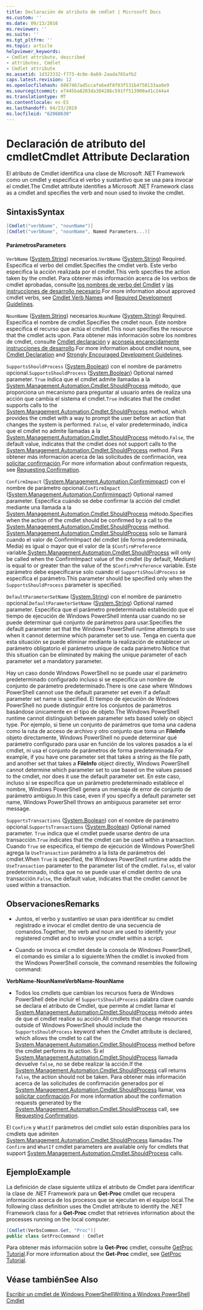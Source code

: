 ```yaml
---
title: Declaración de atributo de cmdlet | Microsoft Docs
ms.custom: ''
ms.date: 09/13/2016
ms.reviewer: ''
ms.suite: ''
ms.tgt_pltfrm: ''
ms.topic: article
helpviewer_keywords:
- Cmdlet attribute, described
- attributes, Cmdlet
- Cmdlet attribute
ms.assetid: 1d323332-f773-4c0e-8a69-2aada765afb2
caps.latest.revision: 12
ms.openlocfilehash: 6887467ad5ccafe6edf8f03f531b4750133aa9e9
ms.sourcegitcommit: e7445ba8203da304286c591ff513900ad1c244a4
ms.translationtype: MT
ms.contentlocale: es-ES
ms.lasthandoff: 04/23/2019
ms.locfileid: "62068630"
---
```

# <a name="cmdlet-attribute-declaration"></a><span data-ttu-id="135b2-102">Declaración de atributo del cmdlet</span><span class="sxs-lookup"><span data-stu-id="135b2-102">Cmdlet Attribute Declaration</span></span>

<span data-ttu-id="135b2-103">El atributo de Cmdlet identifica una clase de Microsoft .NET Framework como un cmdlet y especifica el verbo y sustantivo que se usa para invocar el cmdlet.</span><span class="sxs-lookup"><span data-stu-id="135b2-103">The Cmdlet attribute identifies a Microsoft .NET Framework class as a cmdlet and specifies the verb and noun used to invoke the cmdlet.</span></span>

## <a name="syntax"></a><span data-ttu-id="135b2-104">Sintaxis</span><span class="sxs-lookup"><span data-stu-id="135b2-104">Syntax</span></span>

```csharp
[Cmdlet("verbName", "nounName")]
[Cmdlet("verbName", "nounName", Named Parameters...)]
```

#### <a name="parameters"></a><span data-ttu-id="135b2-105">Parámetros</span><span class="sxs-lookup"><span data-stu-id="135b2-105">Parameters</span></span>

<span data-ttu-id="135b2-106">`VerbName` ([System.String](/dotnet/api/System.String)) necesarios.</span><span class="sxs-lookup"><span data-stu-id="135b2-106">`VerbName` ([System.String](/dotnet/api/System.String)) Required.</span></span> <span data-ttu-id="135b2-107">Especifica el verbo del cmdlet.</span><span class="sxs-lookup"><span data-stu-id="135b2-107">Specifies the cmdlet verb.</span></span> <span data-ttu-id="135b2-108">Este verbo especifica la acción realizada por el cmdlet.</span><span class="sxs-lookup"><span data-stu-id="135b2-108">This verb specifies the action taken by the cmdlet.</span></span> <span data-ttu-id="135b2-109">Para obtener más información acerca de los verbos de cmdlet aprobadas, consulte [los nombres de verbo del Cmdlet](./approved-verbs-for-windows-powershell-commands.md) y [las instrucciones de desarrollo necesario](./required-development-guidelines.md).</span><span class="sxs-lookup"><span data-stu-id="135b2-109">For more information about approved cmdlet verbs, see [Cmdlet Verb Names](./approved-verbs-for-windows-powershell-commands.md) and [Required Development Guidelines](./required-development-guidelines.md).</span></span>

<span data-ttu-id="135b2-110">`NounName` ([System.String](/dotnet/api/System.String)) necesarios.</span><span class="sxs-lookup"><span data-stu-id="135b2-110">`NounName` ([System.String](/dotnet/api/System.String)) Required.</span></span> <span data-ttu-id="135b2-111">Especifica el nombre de cmdlet.</span><span class="sxs-lookup"><span data-stu-id="135b2-111">Specifies the cmdlet noun.</span></span> <span data-ttu-id="135b2-112">Este nombre especifica el recurso que actúa el cmdlet.</span><span class="sxs-lookup"><span data-stu-id="135b2-112">This noun specifies the resource that the cmdlet acts upon.</span></span> <span data-ttu-id="135b2-113">Para obtener más información sobre los nombres de cmdlet, consulte [Cmdlet declaración](./cmdlet-class-declaration.md) y [aconseja encarecidamente instrucciones de desarrollo](./strongly-encouraged-development-guidelines.md).</span><span class="sxs-lookup"><span data-stu-id="135b2-113">For more information about cmdlet nouns, see [Cmdlet Declaration](./cmdlet-class-declaration.md) and [Strongly Encouraged Development Guidelines](./strongly-encouraged-development-guidelines.md).</span></span>

<span data-ttu-id="135b2-114">`SupportsShouldProcess` ([System.Boolean](/dotnet/api/System.Boolean)) con el nombre de parámetro opcional.</span><span class="sxs-lookup"><span data-stu-id="135b2-114">`SupportsShouldProcess` ([System.Boolean](/dotnet/api/System.Boolean)) Optional named parameter.</span></span> <span data-ttu-id="135b2-115">`True` indica que el cmdlet admite llamadas a la [System.Management.Automation.Cmdlet.ShouldProcess](/dotnet/api/System.Management.Automation.Cmdlet.ShouldProcess) método, que proporciona un mecanismo para preguntar al usuario antes de realiza una acción que cambia el sistema el cmdlet.</span><span class="sxs-lookup"><span data-stu-id="135b2-115">`True` indicates that the cmdlet supports calls to the [System.Management.Automation.Cmdlet.ShouldProcess](/dotnet/api/System.Management.Automation.Cmdlet.ShouldProcess) method, which provides the cmdlet with a way to prompt the user before an action that changes the system is performed.</span></span> <span data-ttu-id="135b2-116">`False`, el valor predeterminado, indica que el cmdlet no admite llamadas a la [System.Management.Automation.Cmdlet.ShouldProcess](/dotnet/api/System.Management.Automation.Cmdlet.ShouldProcess) método.</span><span class="sxs-lookup"><span data-stu-id="135b2-116">`False`, the default value, indicates that the cmdlet does not support calls to the [System.Management.Automation.Cmdlet.ShouldProcess](/dotnet/api/System.Management.Automation.Cmdlet.ShouldProcess) method.</span></span> <span data-ttu-id="135b2-117">Para obtener más información acerca de las solicitudes de confirmación, vea [solicitar confirmación](./requesting-confirmation-from-cmdlets.md).</span><span class="sxs-lookup"><span data-stu-id="135b2-117">For more information about confirmation requests, see [Requesting Confirmation](./requesting-confirmation-from-cmdlets.md).</span></span>

<span data-ttu-id="135b2-118">`ConfirmImpact` ([System.Management.Automation.Confirmimpact](/dotnet/api/System.Management.Automation.ConfirmImpact)) con el nombre de parámetro opcional.</span><span class="sxs-lookup"><span data-stu-id="135b2-118">`ConfirmImpact` ([System.Management.Automation.Confirmimpact](/dotnet/api/System.Management.Automation.ConfirmImpact)) Optional named parameter.</span></span> <span data-ttu-id="135b2-119">Especifica cuándo se debe confirmar la acción del cmdlet mediante una llamada a la [System.Management.Automation.Cmdlet.ShouldProcess](/dotnet/api/System.Management.Automation.Cmdlet.ShouldProcess) método.</span><span class="sxs-lookup"><span data-stu-id="135b2-119">Specifies when the action of the cmdlet should be confirmed by a call to the [System.Management.Automation.Cmdlet.ShouldProcess](/dotnet/api/System.Management.Automation.Cmdlet.ShouldProcess) method.</span></span> <span data-ttu-id="135b2-120">[System.Management.Automation.Cmdlet.ShouldProcess](/dotnet/api/System.Management.Automation.Cmdlet.ShouldProcess) solo se llamará cuando el valor de ConfirmImpact del cmdlet (de forma predeterminada, Media) es igual o mayor que el valor de la `$ConfirmPreference` variable.</span><span class="sxs-lookup"><span data-stu-id="135b2-120">[System.Management.Automation.Cmdlet.ShouldProcess](/dotnet/api/System.Management.Automation.Cmdlet.ShouldProcess) will only be called when the ConfirmImpact value of the cmdlet (by default, Medium) is equal to or greater than the value of the `$ConfirmPreference` variable.</span></span> <span data-ttu-id="135b2-121">Este parámetro debe especificarse solo cuando el `SupportsShouldProcess` se especifica el parámetro.</span><span class="sxs-lookup"><span data-stu-id="135b2-121">This parameter should be specified only when the `SupportsShouldProcess` parameter is specified.</span></span>

<span data-ttu-id="135b2-122">`DefaultParameterSetName` ([System.String](/dotnet/api/System.String)) con el nombre de parámetro opcional.</span><span class="sxs-lookup"><span data-stu-id="135b2-122">`DefaultParameterSetName` ([System.String](/dotnet/api/System.String)) Optional named parameter.</span></span> <span data-ttu-id="135b2-123">Especifica que el parámetro predeterminado establecido que el tiempo de ejecución de Windows PowerShell intenta usar cuando no se puede determinar qué conjunto de parámetros para usar.</span><span class="sxs-lookup"><span data-stu-id="135b2-123">Specifies the default parameter set that the Windows PowerShell runtime attempts to use when it cannot determine which parameter set to use.</span></span> <span data-ttu-id="135b2-124">Tenga en cuenta que esta situación se puede eliminar mediante la realización de establecer un parámetro obligatorio el parámetro unique de cada parámetro.</span><span class="sxs-lookup"><span data-stu-id="135b2-124">Notice that this situation can be eliminated by making the unique parameter of each parameter set a mandatory parameter.</span></span>

<span data-ttu-id="135b2-125">Hay un caso donde Windows PowerShell no se puede usar el parámetro predeterminado configurado incluso si se especifica un nombre de conjunto de parámetro predeterminado.</span><span class="sxs-lookup"><span data-stu-id="135b2-125">There is one case where Windows PowerShell cannot use the default parameter set even if a default parameter set name is specified.</span></span> <span data-ttu-id="135b2-126">El tiempo de ejecución de Windows PowerShell no puede distinguir entre los conjuntos de parámetros basándose únicamente en el tipo de objeto.</span><span class="sxs-lookup"><span data-stu-id="135b2-126">The Windows PowerShell runtime cannot distinguish between parameter sets based solely on object type.</span></span> <span data-ttu-id="135b2-127">Por ejemplo, si tiene un conjunto de parámetros que toma una cadena como la ruta de acceso de archivo y otro conjunto que toma un **FileInfo** objeto directamente, Windows PowerShell no puede determinar qué parámetro configurado para usar en función de los valores pasados a la el cmdlet, ni usa el conjunto de parámetros de forma predeterminada.</span><span class="sxs-lookup"><span data-stu-id="135b2-127">For example, if you have one parameter set that takes a string as the file path, and another set that takes a **FileInfo** object directly, Windows PowerShell cannot determine which parameter set to use based on the values passed to the cmdlet, nor does it use the default parameter set.</span></span> <span data-ttu-id="135b2-128">En este caso, incluso si se especifica que un parámetro predeterminado establece el nombre, Windows PowerShell genera un mensaje de error de conjunto de parámetro ambiguo.</span><span class="sxs-lookup"><span data-stu-id="135b2-128">In this case, even if you specify a default parameter set name, Windows PowerShell throws an ambiguous parameter set error message.</span></span>

<span data-ttu-id="135b2-129">`SupportsTransactions` ([System.Boolean](/dotnet/api/System.Boolean)) con el nombre de parámetro opcional.</span><span class="sxs-lookup"><span data-stu-id="135b2-129">`SupportsTransactions` ([System.Boolean](/dotnet/api/System.Boolean)) Optional named parameter.</span></span> <span data-ttu-id="135b2-130">`True` indica que el cmdlet puede usarse dentro de una transacción.</span><span class="sxs-lookup"><span data-stu-id="135b2-130">`True` indicates that the cmdlet can be used within a transaction.</span></span> <span data-ttu-id="135b2-131">Cuando `True` se especifica, el tiempo de ejecución de Windows PowerShell agrega la `UseTransaction` parámetro a la lista de parámetros del cmdlet.</span><span class="sxs-lookup"><span data-stu-id="135b2-131">When `True` is specified, the Windows PowerShell runtime adds the `UseTransaction` parameter to the parameter list of the cmdlet.</span></span> <span data-ttu-id="135b2-132">`False`, el valor predeterminado, indica que no se puede usar el cmdlet dentro de una transacción.</span><span class="sxs-lookup"><span data-stu-id="135b2-132">`False`, the default value, indicates that the cmdlet cannot be used within a transaction.</span></span>

## <a name="remarks"></a><span data-ttu-id="135b2-133">Observaciones</span><span class="sxs-lookup"><span data-stu-id="135b2-133">Remarks</span></span>

- <span data-ttu-id="135b2-134">Juntos, el verbo y sustantivo se usan para identificar su cmdlet registrado e invocar el cmdlet dentro de una secuencia de comandos.</span><span class="sxs-lookup"><span data-stu-id="135b2-134">Together, the verb and noun are used to identify your registered cmdlet and to invoke your cmdlet within a script.</span></span>

- <span data-ttu-id="135b2-135">Cuando se invoca el cmdlet desde la consola de Windows PowerShell, el comando es similar a lo siguiente:</span><span class="sxs-lookup"><span data-stu-id="135b2-135">When the cmdlet is invoked from the Windows PowerShell console, the command resembles the following command:</span></span>

<span data-ttu-id="135b2-136">**VerbName-NounName**</span><span class="sxs-lookup"><span data-stu-id="135b2-136">**VerbName-NounName**</span></span>

- <span data-ttu-id="135b2-137">Todos los cmdlets que cambian los recursos fuera de Windows PowerShell debe incluir el `SupportsShouldProcess` palabra clave cuando se declara el atributo de Cmdlet, que permite al cmdlet llamar el [System.Management.Automation.Cmdlet.ShouldProcess](/dotnet/api/System.Management.Automation.Cmdlet.ShouldProcess) método antes de que el cmdlet realice su acción.</span><span class="sxs-lookup"><span data-stu-id="135b2-137">All cmdlets that change resources outside of Windows PowerShell should include the `SupportsShouldProcess` keyword when the Cmdlet attribute is declared, which allows the cmdlet to call the [System.Management.Automation.Cmdlet.ShouldProcess](/dotnet/api/System.Management.Automation.Cmdlet.ShouldProcess) method before the cmdlet performs its action.</span></span> <span data-ttu-id="135b2-138">Si el [System.Management.Automation.Cmdlet.ShouldProcess](/dotnet/api/System.Management.Automation.Cmdlet.ShouldProcess) llamada devuelve `false`, no se debe realizar la acción.</span><span class="sxs-lookup"><span data-stu-id="135b2-138">If the [System.Management.Automation.Cmdlet.ShouldProcess](/dotnet/api/System.Management.Automation.Cmdlet.ShouldProcess) call returns `false`, the action should not be taken.</span></span> <span data-ttu-id="135b2-139">Para obtener más información acerca de las solicitudes de confirmación generados por el [System.Management.Automation.Cmdlet.ShouldProcess](/dotnet/api/System.Management.Automation.Cmdlet.ShouldProcess) llamar, vea [solicitar confirmación](./requesting-confirmation-from-cmdlets.md).</span><span class="sxs-lookup"><span data-stu-id="135b2-139">For more information about the confirmation requests generated by the [System.Management.Automation.Cmdlet.ShouldProcess](/dotnet/api/System.Management.Automation.Cmdlet.ShouldProcess) call, see [Requesting Confirmation](./requesting-confirmation-from-cmdlets.md).</span></span>

<span data-ttu-id="135b2-140">El `Confirm` y `WhatIf` parámetros del cmdlet solo están disponibles para los cmdlets que admiten [System.Management.Automation.Cmdlet.ShouldProcess](/dotnet/api/System.Management.Automation.Cmdlet.ShouldProcess) llamadas.</span><span class="sxs-lookup"><span data-stu-id="135b2-140">The `Confirm` and `WhatIf` cmdlet parameters are available only for cmdlets that support [System.Management.Automation.Cmdlet.ShouldProcess](/dotnet/api/System.Management.Automation.Cmdlet.ShouldProcess) calls.</span></span>

## <a name="example"></a><span data-ttu-id="135b2-141">Ejemplo</span><span class="sxs-lookup"><span data-stu-id="135b2-141">Example</span></span>

<span data-ttu-id="135b2-142">La definición de clase siguiente utiliza el atributo de Cmdlet para identificar la clase de .NET Framework para un **Get-Proc** cmdlet que recupera información acerca de los procesos que se ejecutan en el equipo local.</span><span class="sxs-lookup"><span data-stu-id="135b2-142">The following class definition uses the Cmdlet attribute to identify the .NET Framework class for a **Get-Proc** cmdlet that retrieves information about the processes running on the local computer.</span></span>

```csharp
[Cmdlet(VerbsCommon.Get, "Proc")]
public class GetProcCommand : Cmdlet
```

<span data-ttu-id="135b2-143">Para obtener más información sobre la **Get-Proc** cmdlet, consulte [GetProc Tutorial](./getproc-tutorial.md).</span><span class="sxs-lookup"><span data-stu-id="135b2-143">For more information about the **Get-Proc** cmdlet, see [GetProc Tutorial](./getproc-tutorial.md).</span></span>

## <a name="see-also"></a><span data-ttu-id="135b2-144">Véase también</span><span class="sxs-lookup"><span data-stu-id="135b2-144">See Also</span></span>

[<span data-ttu-id="135b2-145">Escribir un cmdlet de Windows PowerShell</span><span class="sxs-lookup"><span data-stu-id="135b2-145">Writing a Windows PowerShell Cmdlet</span></span>](./writing-a-windows-powershell-cmdlet.md)
